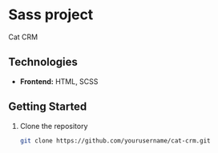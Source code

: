 # Sass project 
Cat CRM 

## Technologies
- **Frontend:** HTML, SCSS  

## Getting Started
1. Clone the repository  
   ```sh
   git clone https://github.com/yourusername/cat-crm.git